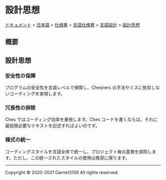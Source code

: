 # 設計思想

[ドキュメント](../../../../../index.md) > [日本語](../../../../index.md) > [仕様書](../../../index.md) > [言語仕様書](../../index.md) > [言語設計](../index.md) > [設計思想](./index.md)

## 概要

## 設計思想

### 安全性の保障

プログラムの安全性を言語レベルで保障し、Chesners の手法やミスに依存しないコーディングを実現します。

### 冗長性の排除

Ches ではコーディング効率を重視します。Ches コードを書くならば、それに最低限必要なテキストを記述すればよいのです。

### 様式の統一

コーディングスタイルを言語全体で統一し、プロジェクト毎の差異を排除します。ただし、この統一されたスタイルの使用は推奨に限ります。

---

Copyright © 2020-2021 Garnet3106 All rights reserved.
